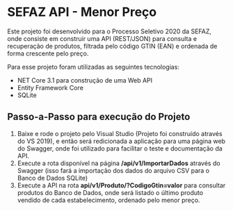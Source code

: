 # SEFAZ API - Menor Preço
Este projeto foi desenvolvido para o Processo Seletivo 2020 da SEFAZ, onde consiste em construir uma API (REST/JSON) para consulta e recuperação de produtos, filtrada pelo código GTIN (EAN) e ordenada de forma crescente pelo preço.

Para esse projeto foram utilizadas as seguintes tecnologias:
- NET Core 3.1 para construção de uma Web API
- Entity Framework Core
- SQLite

## Passo-a-Passo para execução do Projeto
1. Baixe e rode o projeto pelo Visual Studio (Projeto foi construído através do VS 2019), e então será redicionada a aplicação para uma página web do Swagger, onde foi utilizado para facilitar o teste e documentação da API.
2. Execute a rota disponível na página **/api/v1/ImportarDados**  através do Swagger (isso fará a importação dos dados do arquivo CSV para o Banco de Dados SQLite)
3. Execute a API na rota **api/v1/Produto/?CodigoGtin=valor** para consultar produtos do Banco de Dados, onde será listado o último produto vendido de cada estabelecimento, ordenado pelo menor preço.

